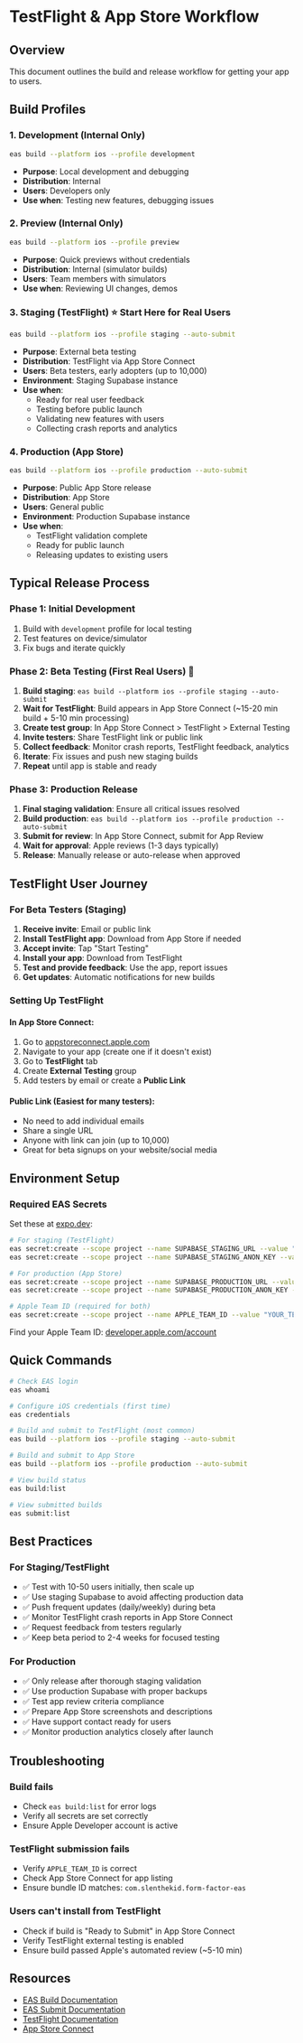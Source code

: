 # TestFlight & App Store Workflow

## Overview

This document outlines the build and release workflow for getting your app to users.

## Build Profiles

### 1. Development (Internal Only)
```bash
eas build --platform ios --profile development
```
- **Purpose**: Local development and debugging
- **Distribution**: Internal
- **Users**: Developers only
- **Use when**: Testing new features, debugging issues

### 2. Preview (Internal Only)
```bash
eas build --platform ios --profile preview
```
- **Purpose**: Quick previews without credentials
- **Distribution**: Internal (simulator builds)
- **Users**: Team members with simulators
- **Use when**: Reviewing UI changes, demos

### 3. Staging (TestFlight) ⭐ **Start Here for Real Users**
```bash
eas build --platform ios --profile staging --auto-submit
```
- **Purpose**: External beta testing
- **Distribution**: TestFlight via App Store Connect
- **Users**: Beta testers, early adopters (up to 10,000)
- **Environment**: Staging Supabase instance
- **Use when**: 
  - Ready for real user feedback
  - Testing before public launch
  - Validating new features with users
  - Collecting crash reports and analytics

### 4. Production (App Store)
```bash
eas build --platform ios --profile production --auto-submit
```
- **Purpose**: Public App Store release
- **Distribution**: App Store
- **Users**: General public
- **Environment**: Production Supabase instance
- **Use when**: 
  - TestFlight validation complete
  - Ready for public launch
  - Releasing updates to existing users

## Typical Release Process

### Phase 1: Initial Development
1. Build with `development` profile for local testing
2. Test features on device/simulator
3. Fix bugs and iterate quickly

### Phase 2: Beta Testing (First Real Users) 🎯
1. **Build staging**: `eas build --platform ios --profile staging --auto-submit`
2. **Wait for TestFlight**: Build appears in App Store Connect (~15-20 min build + 5-10 min processing)
3. **Create test group**: In App Store Connect > TestFlight > External Testing
4. **Invite testers**: Share TestFlight link or public link
5. **Collect feedback**: Monitor crash reports, TestFlight feedback, analytics
6. **Iterate**: Fix issues and push new staging builds
7. **Repeat** until app is stable and ready

### Phase 3: Production Release
1. **Final staging validation**: Ensure all critical issues resolved
2. **Build production**: `eas build --platform ios --profile production --auto-submit`
3. **Submit for review**: In App Store Connect, submit for App Review
4. **Wait for approval**: Apple reviews (1-3 days typically)
5. **Release**: Manually release or auto-release when approved

## TestFlight User Journey

### For Beta Testers (Staging)

1. **Receive invite**: Email or public link
2. **Install TestFlight app**: Download from App Store if needed
3. **Accept invite**: Tap "Start Testing" 
4. **Install your app**: Download from TestFlight
5. **Test and provide feedback**: Use the app, report issues
6. **Get updates**: Automatic notifications for new builds

### Setting Up TestFlight

#### In App Store Connect:
1. Go to [appstoreconnect.apple.com](https://appstoreconnect.apple.com)
2. Navigate to your app (create one if it doesn't exist)
3. Go to **TestFlight** tab
4. Create **External Testing** group
5. Add testers by email or create a **Public Link**

#### Public Link (Easiest for many testers):
- No need to add individual emails
- Share a single URL
- Anyone with link can join (up to 10,000)
- Great for beta signups on your website/social media

## Environment Setup

### Required EAS Secrets

Set these at [expo.dev](https://expo.dev/accounts/slenthekid/projects/form-factor-eas/secrets):

```bash
# For staging (TestFlight)
eas secret:create --scope project --name SUPABASE_STAGING_URL --value "https://your-staging-project.supabase.co"
eas secret:create --scope project --name SUPABASE_STAGING_ANON_KEY --value "your-staging-anon-key"

# For production (App Store)
eas secret:create --scope project --name SUPABASE_PRODUCTION_URL --value "https://your-prod-project.supabase.co"
eas secret:create --scope project --name SUPABASE_PRODUCTION_ANON_KEY --value "your-prod-anon-key"

# Apple Team ID (required for both)
eas secret:create --scope project --name APPLE_TEAM_ID --value "YOUR_TEAM_ID"
```

Find your Apple Team ID: [developer.apple.com/account](https://developer.apple.com/account)

## Quick Commands

```bash
# Check EAS login
eas whoami

# Configure iOS credentials (first time)
eas credentials

# Build and submit to TestFlight (most common)
eas build --platform ios --profile staging --auto-submit

# Build and submit to App Store
eas build --platform ios --profile production --auto-submit

# View build status
eas build:list

# View submitted builds
eas submit:list
```

## Best Practices

### For Staging/TestFlight
- ✅ Test with 10-50 users initially, then scale up
- ✅ Use staging Supabase to avoid affecting production data
- ✅ Push frequent updates (daily/weekly) during beta
- ✅ Monitor TestFlight crash reports in App Store Connect
- ✅ Request feedback from testers regularly
- ✅ Keep beta period to 2-4 weeks for focused testing

### For Production
- ✅ Only release after thorough staging validation
- ✅ Use production Supabase with proper backups
- ✅ Test app review criteria compliance
- ✅ Prepare App Store screenshots and descriptions
- ✅ Have support contact ready for users
- ✅ Monitor production analytics closely after launch

## Troubleshooting

### Build fails
- Check `eas build:list` for error logs
- Verify all secrets are set correctly
- Ensure Apple Developer account is active

### TestFlight submission fails
- Verify `APPLE_TEAM_ID` is correct
- Check App Store Connect for app listing
- Ensure bundle ID matches: `com.slenthekid.form-factor-eas`

### Users can't install from TestFlight
- Check if build is "Ready to Submit" in App Store Connect
- Verify TestFlight external testing is enabled
- Ensure build passed Apple's automated review (~5-10 min)

## Resources

- [EAS Build Documentation](https://docs.expo.dev/build/introduction/)
- [EAS Submit Documentation](https://docs.expo.dev/submit/introduction/)
- [TestFlight Documentation](https://developer.apple.com/testflight/)
- [App Store Connect](https://appstoreconnect.apple.com)

